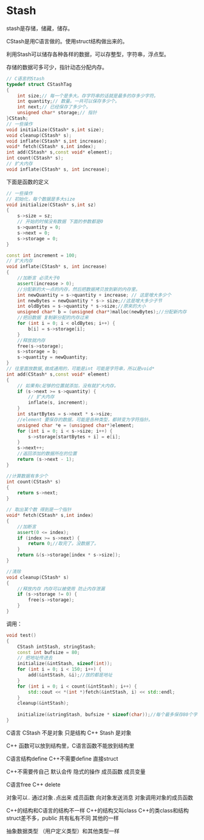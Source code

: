 # Stash

stash是存储，储藏，储存。

CStash是用C语言做的。使用struct结构做出来的。

利用Stash可以储存各种各样的数据，可以存整型，字符串，浮点型。

存储的数据可多可少，指针动态分配内存。

```c++
// C语言的Stash
typedef struct CStashTag
{
    int size;// 每一个是多大。存字符串的话就是最多的存多少字符。
    int quantity;// 数量。一共可以保存多少个。
    int next;// 已经保存了多少个。
    unsigned char* storage;// 指针
}CStash;
// 一些操作
void initialize(CStash* s,int size);
void cleanup(CStash* s);
void inflate(CStash* s,int increase);
void* fetch(CStash* s,int index);
int add(CStash* s,const void* element);
int count(CStash* s);
// 扩大内存
void inflate(CStash* s, int increase);
```

下面是函数的定义

```c++
// 一些操作
// 初始化，每个数据是多大size
void initialize(CStash* s,int sz)
{
    s->size = sz;
    // 开始的时候没有数据 下面的参数都是0
    s->quantity = 0;
    s->next = 0;
    s->storage = 0;
}

const int increment = 100;
// 扩大内存
void inflate(CStash* s, int increase)
{
    //加断言 必须大于0
    assert(increase > 0);
    //分配新的大一点的内存，然后把数据拷贝放到新的内存里。
    int newQuantity = s->quantity + increase; // 这是增大多少个
    int newBytes = newQuantity * s-> size;//这是增大多少子节
    int oldBytes = s->quantity * s->size;//原来的大小
    unsigned char* b = (unsigned char*)malloc(newBytes);//分配新内存
    //把旧数据 复制新分配的内存过来
    for (int i = 0; i < oldBytes; i++) {
        b[i] = s->storage[i];
    }
    //释放就内存
    free(s->storage);
    s->storage = b;
    s->quantity = newQuantity;
}
// 往里面放数据,做成通用的，可能是int 可能是字符串，所以是void*
int add(CStash* s,const void* element)
{
    // 如果有c足够的位置就添加，没有就扩大内存。
    if (s->next >= s->quantity) {
        // 扩大内存
        inflate(s, increment);
    }
    int startBytes = s->next * s->size;
    //element 要保存的数据，可能是各种类型，都转变为字符指针。
    unsigned char *e = (unsigned char*)element;
    for (int i = 0; i < s->size; i++) {
        s->storage[startBytes + i] = e[i];
    }
    s->next++;
    //返回添加的数据所在的位置
    return (s->next - 1);
}

//计算数据有多少个
int count(CStash* s)
{
    return s->next;
}

// 取出某个数 得到是一个指针
void* fetch(CStash* s,int index)
{
    //加断言
    assert(0 <= index);
    if (index >= s->next) {
        return 0;//取完了。没数据了。
    }
    return &(s->storage[index * s->size]);
}

//清除
void cleanup(CStash* s)
{
    //释放内存 内存可以被使用 防止内存泄漏
    if (s->storage != 0) {
        free(s->storage);
    }
}
```

调用：

```c++
void test()
{
    CStash intStash, stringStash;
    const int bufsize = 80;
    // 把地址传进去
    initialize(&intStash, sizeof(int));
    for (int i = 0; i < 150; i++) {
        add(&intStash, &i);//放的都是地址
    }
    for (int i = 0; i < count(&intStash); i++) {
        std::cout << *(int *)fetch(&intStash, i) << std::endl;
    }
    cleanup(&intStash);
    
    initialize(&stringStash, bufsize * sizeof(char));//每个最多保存80个字符
}
```



C语言 CStash 不是对象 只是结构
C++ Stash 是对象

C++ 函数可以放到结构里，C语言函数不能放到结构里

C语言结构define C++不需要define 直接struct

C++不需要传自己  默认会传 隐式的操作
成员函数 成员变量

C语言free  C++ delete

对象可以`.`    通过对象`.`点出来  成员函数 
向对象发送消息  对象调用对象的成员函数

C++的结构和C语言的结构不一样
C++的结构又叫class
C++的类class和结构struct差不多，public 共有私有不同 其他的一样

抽象数据类型 （用户定义类型）和其他类型一样 

